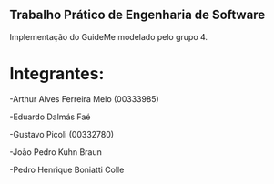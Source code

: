 ## Trabalho Prático de Engenharia de Software

Implementação do GuideMe modelado pelo grupo 4.

# Integrantes:
-Arthur Alves Ferreira Melo (00333985)

-Eduardo Dalmás Faé

-Gustavo Picoli (00332780)

-João Pedro Kuhn Braun

-Pedro Henrique Boniatti Colle
